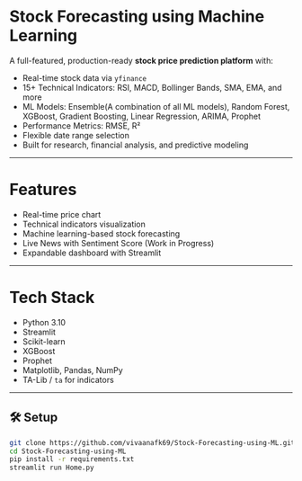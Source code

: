 # Stock Forecasting using Machine Learning

A full-featured, production-ready **stock price prediction platform** with:
- Real-time stock data via `yfinance`
- 15+ Technical Indicators: RSI, MACD, Bollinger Bands, SMA, EMA, and more
- ML Models: Ensemble(A combination of all ML models), Random Forest, XGBoost, Gradient Boosting, Linear Regression, ARIMA, Prophet
- Performance Metrics: RMSE, R²
- Flexible date range selection
- Built for research, financial analysis, and predictive modeling

---

# Features

- Real-time price chart
- Technical indicators visualization
- Machine learning-based stock forecasting
- Live News with Sentiment Score (Work in Progress)
- Expandable dashboard with Streamlit

---

# Tech Stack

- Python 3.10
- Streamlit
- Scikit-learn
- XGBoost
- Prophet
- Matplotlib, Pandas, NumPy
- TA-Lib / `ta` for indicators

---

## 🛠️ Setup

```bash
git clone https://github.com/vivaanafk69/Stock-Forecasting-using-ML.git
cd Stock-Forecasting-using-ML
pip install -r requirements.txt
streamlit run Home.py
